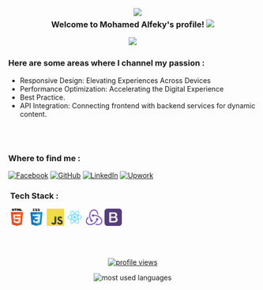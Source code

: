 <img width="250" align="right" src="https://c.tenor.com/_DOBjnGspYAAAAAM/code-coding.gif">
<h3 align="center">
  Welcome to Mohamed Alfeky's profile!
  <img src="https://media.giphy.com/media/hvRJCLFzcasrR4ia7z/giphy.gif" width="28">
</h3>

<p align="center">
  <a href="https://github.com/DenverCoder1/readme-typing-svg"><img src="https://readme-typing-svg.herokuapp.com/?lines=Front-end%20web%20developer;Always%20learning%20new%20things&font=Fira%20Code&center=true&width=440&height=45&color=f75c7e&vCenter=true&size=22"></a>
</p> 

### Here are some areas where I channel my passion  :
- Responsive Design: Elevating Experiences Across Devices
- Performance Optimization: Accelerating the Digital Experience
- Best Practice.
- API Integration: Connecting frontend with backend services for dynamic content.

<br><br>

### Where to find me :
[![Facebook](https://img.shields.io/badge/facebook-%231DA1F2.svg?&style=for-the-badge&logo=facebook&logoColor=white)](https://www.facebook.com/profile.php?id=100092058625292)
[![GitHub](https://img.shields.io/badge/GitHub-181717?style=for-the-badge&logo=github&logoColor=white)](https://github.com/MohamedAlfeky1)
[![LinkedIn](https://img.shields.io/badge/LinkedIn-0077B5?style=for-the-badge&logo=linkedin&logoColor=white)](https://www.linkedin.com/in/mohamed-alfeky-544274292)
[![Upwork](https://img.shields.io/badge/Upwork-14a800?style=for-the-badge&logo=upwork&logoColor=white)](https://www.upwork.com/freelancers/~01ac9a22f93da121df)

### &nbsp;Tech Stack :
<code><img height="35" alt="html" src="https://raw.githubusercontent.com/github/explore/80688e429a7d4ef2fca1e82350fe8e3517d3494d/topics/html/html.png"></code>
<code><img height="35" alt="CSS" src="https://raw.githubusercontent.com/github/explore/80688e429a7d4ef2fca1e82350fe8e3517d3494d/topics/css/css.png"></code>
<code><img height="35" alt="javascript" src="https://raw.githubusercontent.com/github/explore/80688e429a7d4ef2fca1e82350fe8e3517d3494d/topics/javascript/javascript.png"></code>
<code><img height="35" alt="react" src="https://raw.githubusercontent.com/github/explore/80688e429a7d4ef2fca1e82350fe8e3517d3494d/topics/react/react.png"></code>
<code><img height="35" alt="Redux" src="https://raw.githubusercontent.com/github/explore/80688e429a7d4ef2fca1e82350fe8e3517d3494d/topics/redux/redux.png"></code>
<code><img height="35" alt="Bootstrap" src="https://raw.githubusercontent.com/github/explore/80688e429a7d4ef2fca1e82350fe8e3517d3494d/topics/bootstrap/bootstrap.png"></code>

<br><br>

<p align="center">
  <a href="https://komarev.com/ghpvc/?username=MohamedAlfeky1&style=for-the-badge">
    <img src="https://komarev.com/ghpvc/?username=MohamedAlfeky1&style=for-the-badge" alt="profile views">
  </a>
</p>
<div align="center">
    <img src="https://github-readme-stats.vercel.app/api/top-langs?username=MohamedAlfeky1&show_icons=true&locale=en&layout=compact&theme=radical" alt="most used languages" />
</div>


